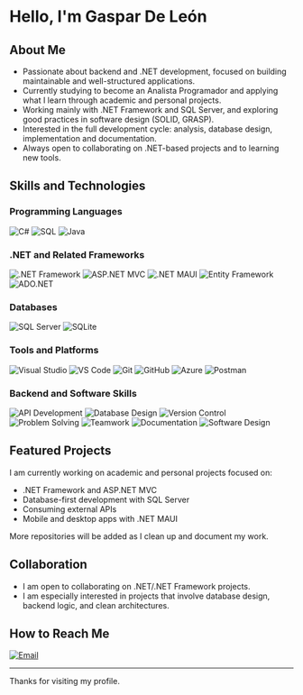 # Hello, I'm Gaspar De León

## About Me
- Passionate about backend and .NET development, focused on building maintainable and well-structured applications.
- Currently studying to become an Analista Programador and applying what I learn through academic and personal projects.
- Working mainly with .NET Framework and SQL Server, and exploring good practices in software design (SOLID, GRASP).
- Interested in the full development cycle: analysis, database design, implementation and documentation.
- Always open to collaborating on .NET-based projects and to learning new tools.

## Skills and Technologies

### Programming Languages
![C#](https://img.shields.io/badge/C%23-239120?style=for-the-badge&logo=c-sharp&logoColor=white)
![SQL](https://img.shields.io/badge/SQL-4479A1?style=for-the-badge&logo=microsoftsqlserver&logoColor=white)
![Java](https://img.shields.io/badge/Java-007396?style=for-the-badge&logo=openjdk&logoColor=white)

### .NET and Related Frameworks
![.NET Framework](https://img.shields.io/badge/.NET%20Framework-512BD4?style=for-the-badge&logo=dotnet&logoColor=white)
![ASP.NET MVC](https://img.shields.io/badge/ASP.NET%20MVC-5C2D91?style=for-the-badge&logo=dotnet&logoColor=white)
![.NET MAUI](https://img.shields.io/badge/.NET%20MAUI-512BD4?style=for-the-badge&logo=dotnet&logoColor=white)
![Entity Framework](https://img.shields.io/badge/Entity%20Framework-512BD4?style=for-the-badge&logo=dotnet&logoColor=white)
![ADO.NET](https://img.shields.io/badge/ADO.NET-512BD4?style=for-the-badge&logo=dotnet&logoColor=white)

### Databases
![SQL Server](https://img.shields.io/badge/SQL%20Server-CC2927?style=for-the-badge&logo=microsoft-sql-server&logoColor=white)
![SQLite](https://img.shields.io/badge/SQLite-003B57?style=for-the-badge&logo=sqlite&logoColor=white)

### Tools and Platforms
![Visual Studio](https://img.shields.io/badge/Visual%20Studio-5C2D91?style=for-the-badge&logo=visualstudio&logoColor=white)
![VS Code](https://img.shields.io/badge/VS%20Code-0078d7?style=for-the-badge&logo=visualstudiocode&logoColor=white)
![Git](https://img.shields.io/badge/Git-F05032?style=for-the-badge&logo=git&logoColor=white)
![GitHub](https://img.shields.io/badge/GitHub-181717?style=for-the-badge&logo=github&logoColor=white)
![Azure](https://img.shields.io/badge/Azure-0078D4?style=for-the-badge&logo=microsoft-azure&logoColor=white)
![Postman](https://img.shields.io/badge/Postman-FF6C37?style=for-the-badge&logo=postman&logoColor=white)

### Backend and Software Skills
![API Development](https://img.shields.io/badge/API%20Development-6DB33F?style=for-the-badge&logo=swagger&logoColor=white)
![Database Design](https://img.shields.io/badge/Database%20Design-336791?style=for-the-badge&logo=databricks&logoColor=white)
![Version Control](https://img.shields.io/badge/Version%20Control-F05032?style=for-the-badge&logo=git&logoColor=white)
![Problem Solving](https://img.shields.io/badge/Problem%20Solving-FF6F61?style=for-the-badge)
![Teamwork](https://img.shields.io/badge/Teamwork-4A90E2?style=for-the-badge)
![Documentation](https://img.shields.io/badge/Documentation-0F172A?style=for-the-badge)
![Software Design](https://img.shields.io/badge/Software%20Design-0F766E?style=for-the-badge)

## Featured Projects
I am currently working on academic and personal projects focused on:
- .NET Framework and ASP.NET MVC
- Database-first development with SQL Server
- Consuming external APIs
- Mobile and desktop apps with .NET MAUI

More repositories will be added as I clean up and document my work.

## Collaboration
- I am open to collaborating on .NET/.NET Framework projects.
- I am especially interested in projects that involve database design, backend logic, and clean architectures.

## How to Reach Me
[![Email](https://img.shields.io/badge/Email-gaspardeleon00%40gmail.com-red?style=for-the-badge)](mailto:gaspardeleon00@gmail.com)

---

Thanks for visiting my profile.
